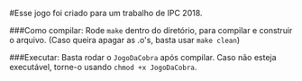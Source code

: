 #Esse jogo foi criado para um trabalho de IPC 2018.

###Como compilar:
  Rode `make` dentro do diretório, para compilar e construir o arquivo.
  (Caso queira apagar as .o's, basta usar `make clean`)

###Executar:
  Basta rodar o `JogoDaCobra` após compilar.
  Caso não esteja executável, torne-o usando `chmod +x JogoDaCobra`.
